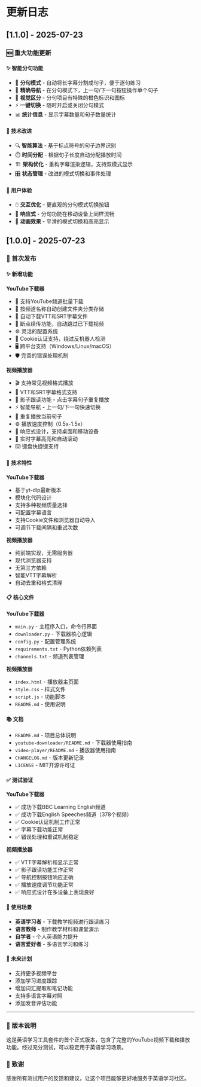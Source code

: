 # 更新日志

## [1.1.0] - 2025-07-23

### 🆕 重大功能更新

#### ✨ 智能分句功能
- 📝 **分句模式** - 自动将长字幕分割成句子，便于逐句练习
- 🎯 **精确导航** - 在分句模式下，上一句/下一句按钮操作单个句子
- 🎨 **视觉区分** - 分句项目有特殊的橙色标识和图标
- ⚡ **一键切换** - 随时开启或关闭分句模式
- 📊 **统计信息** - 显示字幕数量和句子数量统计

#### 🔧 技术改进
- 🔍 **智能算法** - 基于标点符号的句子边界识别
- ⏱️ **时间分配** - 根据句子长度自动分配播放时间
- 🏗️ **架构优化** - 重构字幕渲染逻辑，支持双模式显示
- 🎛️ **状态管理** - 改进的模式切换和事件处理

#### 🎨 用户体验
- 🖱️ **交互优化** - 更直观的分句模式切换按钮
- 📱 **响应式** - 分句功能在移动设备上同样流畅
- 🎪 **动画效果** - 平滑的模式切换和高亮显示

## [1.0.0] - 2025-07-23

### 🎉 首次发布

#### ✨ 新增功能

**YouTube下载器**
- 🎯 支持YouTube频道批量下载
- 📁 按频道名称自动创建文件夹分类存储
- 📝 自动下载VTT和SRT字幕文件
- 🔄 断点续传功能，自动跳过已下载视频
- ⚙️ 灵活的配置系统
- 🍪 Cookie认证支持，绕过反机器人检测
- 🖥️ 跨平台支持（Windows/Linux/macOS）
- 🛡️ 完善的错误处理机制

**视频播放器**
- 🎬 支持常见视频格式播放
- 📝 VTT和SRT字幕格式支持
- 🎯 影子跟读功能 - 点击字幕句子重复播放
- ⚡ 智能导航 - 上一句/下一句快速切换
- 🔄 重复播放当前句子
- ⚙️ 播放速度控制（0.5x-1.5x）
- 📱 响应式设计，支持桌面和移动设备
- 🎨 实时字幕高亮和自动滚动
- ⌨️ 键盘快捷键支持

#### 🔧 技术特性

**YouTube下载器**
- 基于yt-dlp最新版本
- 模块化代码设计
- 支持多种视频质量选择
- 可配置字幕语言
- 支持Cookie文件和浏览器自动导入
- 可调节下载间隔和重试次数

**视频播放器**
- 纯前端实现，无需服务器
- 现代浏览器支持
- 无第三方依赖
- 智能VTT字幕解析
- 自动去重和格式清理

#### 📋 核心文件

**YouTube下载器**
- `main.py` - 主程序入口，命令行界面
- `downloader.py` - 下载器核心逻辑
- `config.py` - 配置管理系统
- `requirements.txt` - Python依赖列表
- `channels.txt` - 频道列表管理

**视频播放器**
- `index.html` - 播放器主页面
- `style.css` - 样式文件
- `script.js` - 功能脚本
- `README.md` - 使用说明

#### 📚 文档

- `README.md` - 项目总体说明
- `youtube-downloader/README.md` - 下载器使用指南
- `video-player/README.md` - 播放器使用指南
- `CHANGELOG.md` - 版本更新记录
- `LICENSE` - MIT开源许可证

#### ✅ 测试验证

**YouTube下载器**
- ✅ 成功下载BBC Learning English频道
- ✅ 成功下载English Speeches频道（378个视频）
- ✅ Cookie认证机制工作正常
- ✅ 字幕下载功能正常
- ✅ 错误处理和重试机制稳定

**视频播放器**
- ✅ VTT字幕解析和显示正常
- ✅ 影子跟读功能工作正常
- ✅ 导航控制按钮响应正确
- ✅ 播放速度调节功能正常
- ✅ 响应式设计在多设备上表现良好

#### 🎯 使用场景

- **英语学习者** - 下载教学视频进行跟读练习
- **语言教师** - 制作教学材料和课堂演示
- **自学者** - 个人英语能力提升
- **语言爱好者** - 多语言学习和练习

#### 🔮 未来计划

- 支持更多视频平台
- 添加学习进度跟踪
- 增加词汇提取和笔记功能
- 支持多语言字幕对照
- 添加发音评估功能

---

### 📝 版本说明

这是英语学习工具套件的首个正式版本，包含了完整的YouTube视频下载和播放功能。经过充分测试，可以稳定用于英语学习场景。

### 🙏 致谢

感谢所有测试用户的反馈和建议，让这个项目能够更好地服务于英语学习社区。
